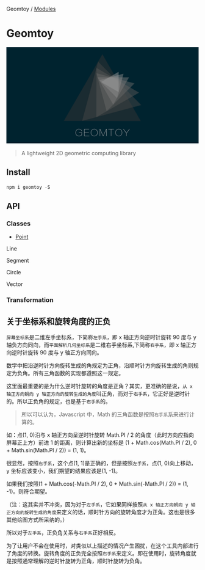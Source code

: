 Geomtoy / [Modules](modules.md)

# Geomtoy

![logo](./media/logo.png)

> A lightweight 2D geometric computing library

## Install

```js
npm i geomtoy -S
```

## API

### Classes

- [Point](./Point.md)

  

Line

Segment

Circle

Vector

### Transformation

## 关于坐标系和旋转角度的正负

`屏幕坐标系`是二维左手坐标系，下简称`左手系`，即 x 轴正方向逆时针旋转 90 度与 y 轴负方向同向，而`平面解析几何坐标系`是二维右手坐标系,下简称`右手系`，即 x 轴正方向逆时针旋转 90 度与 y 轴正方向同向。

数学中把沿逆时针方向旋转生成的角规定为正角，沿顺时针方向旋转生成的角则规定为负角。所有三角函数的实现都遵照这一规定。

这里面最重要的是为什么逆时针旋转的角度是正角？其实，更准确的是说，`从 x 轴正方向朝向 y 轴正方向的旋转生成的角度`叫正角，而对于`右手系`，它正好是逆时针的。所以正负角的规定，也是基于`右手系`的。

> 所以可以认为，Javascript 中，Math 的三角函数是按照`右手系`系来进行计算的。

如：点(1, 0)沿与 x 轴正方向呈逆时针旋转 Math.PI / 2 的角度（此时方向应指向屏幕正上方）前进 1 的距离，则计算出新的坐标是 (1 + Math.cos(Math.PI / 2), 0 + Math.sin(Math.PI / 2)) = (1, 1)。

很显然，按照`右手系`，这个点(1, 1)是正确的，但是按照`左手系`，点(1, 0)向上移动，y 坐标应该变小，我们期望的结果应该是(1, -1)。

如果我们按照(1 + Math.cos(-Math.PI / 2), 0 + Math.sin(-Math.PI / 2)) = (1, -1)。则符合期望。

（注：这其实并不冲突，因为对于`左手系`，它如果同样按照`从 x 轴正方向朝向 y 轴正方向的旋转生成的角度`来定义的话，顺时针方向的旋转角度才为正角。这也是很多其他绘图方式所采纳的。）

所以对于`左手系`，正负角关系与`右手系`正好相反。

为了让用户不会在使用时，对类似以上描述的情况产生困扰，在这个工具内部进行了角度的转换。旋转角度的正负完全按照`右手系`来定义。即在使用时，旋转角度就是按照通常理解的逆时针旋转为正角，顺时针旋转为负角。
